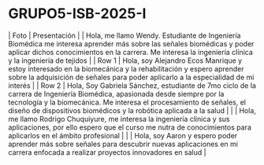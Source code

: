 # GRUPO5-ISB-2025-I
| Foto | Presentación 
|          |  Hola, me llamo Wendy. Estudiante de Ingeniería Biomédica me interesa aprender más sobre las señales biomédicas y poder aplicar dichos conocimientos en la carrera. Me interesa la ingeniería clínica y la ingeniería de tejidos |
| Row 1    | Hola, soy Alejandro Ecos Manrique y estoy interesado en la biomecánica y la rehabilitación y espero aprender sobre la adquisición de señales para poder aplicarlo a la especialidad de mi interés |
| Row 2    | Hola, Soy Gabriela Sánchez, estudiante de 7mo ciclo de la carrera de Ingeniería Biomédica, apasionada desde siempre por la tecnología y la biomecánica. Me interesa el procesamiento de señales, el diseño de dispositivos biomédicos y la robótica aplicada a la salud | 
|     | Hola, me llamo Rodrigo Chuquiyure, me interesa la ingeniería clínica y sus aplicaciones, por ello espero que el curso me nutra de conocimientos para aplicarlos en el ámbito profesional |
|         | Hola, soy Aaron y espero poder aprender más sobre señales para descubrir nuevas aplicaciones en mi carrera enfocada a realizar proyectos innovadores en salud | 

